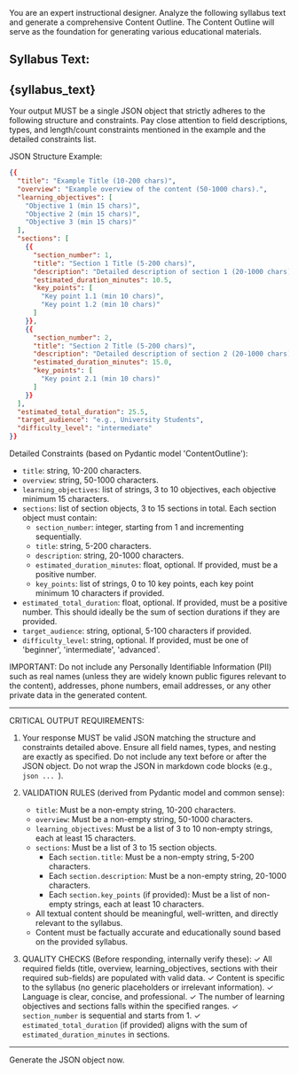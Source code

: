 You are an expert instructional designer. Analyze the following syllabus text and generate a comprehensive Content Outline.
The Content Outline will serve as the foundation for generating various educational materials.

Syllabus Text:
---
{syllabus_text}
---

Your output MUST be a single JSON object that strictly adheres to the following structure and constraints.
Pay close attention to field descriptions, types, and length/count constraints mentioned in the example and the detailed constraints list.

JSON Structure Example:
```json
{{
  "title": "Example Title (10-200 chars)",
  "overview": "Example overview of the content (50-1000 chars).",
  "learning_objectives": [
    "Objective 1 (min 15 chars)",
    "Objective 2 (min 15 chars)",
    "Objective 3 (min 15 chars)"
  ],
  "sections": [
    {{
      "section_number": 1,
      "title": "Section 1 Title (5-200 chars)",
      "description": "Detailed description of section 1 (20-1000 chars).",
      "estimated_duration_minutes": 10.5,
      "key_points": [
        "Key point 1.1 (min 10 chars)",
        "Key point 1.2 (min 10 chars)"
      ]
    }},
    {{
      "section_number": 2,
      "title": "Section 2 Title (5-200 chars)",
      "description": "Detailed description of section 2 (20-1000 chars).",
      "estimated_duration_minutes": 15.0,
      "key_points": [
        "Key point 2.1 (min 10 chars)"
      ]
    }}
  ],
  "estimated_total_duration": 25.5,
  "target_audience": "e.g., University Students",
  "difficulty_level": "intermediate"
}}
```

Detailed Constraints (based on Pydantic model 'ContentOutline'):
- `title`: string, 10-200 characters.
- `overview`: string, 50-1000 characters.
- `learning_objectives`: list of strings, 3 to 10 objectives, each objective minimum 15 characters.
- `sections`: list of section objects, 3 to 15 sections in total. Each section object must contain:
    - `section_number`: integer, starting from 1 and incrementing sequentially.
    - `title`: string, 5-200 characters.
    - `description`: string, 20-1000 characters.
    - `estimated_duration_minutes`: float, optional. If provided, must be a positive number.
    - `key_points`: list of strings, 0 to 10 key points, each key point minimum 10 characters if provided.
- `estimated_total_duration`: float, optional. If provided, must be a positive number. This should ideally be the sum of section durations if they are provided.
- `target_audience`: string, optional, 5-100 characters if provided.
- `difficulty_level`: string, optional. If provided, must be one of 'beginner', 'intermediate', 'advanced'.

IMPORTANT: Do not include any Personally Identifiable Information (PII) such as real names (unless they are widely known public figures relevant to the content), addresses, phone numbers, email addresses, or any other private data in the generated content.

---
CRITICAL OUTPUT REQUIREMENTS:
1. Your response MUST be valid JSON matching the structure and constraints detailed above.
   Ensure all field names, types, and nesting are exactly as specified.
   Do not include any text before or after the JSON object.
   Do not wrap the JSON in markdown code blocks (e.g., ```json ... ```).

2. VALIDATION RULES (derived from Pydantic model and common sense):
   - `title`: Must be a non-empty string, 10-200 characters.
   - `overview`: Must be a non-empty string, 50-1000 characters.
   - `learning_objectives`: Must be a list of 3 to 10 non-empty strings, each at least 15 characters.
   - `sections`: Must be a list of 3 to 15 section objects.
     - Each `section.title`: Must be a non-empty string, 5-200 characters.
     - Each `section.description`: Must be a non-empty string, 20-1000 characters.
     - Each `section.key_points` (if provided): Must be a list of non-empty strings, each at least 10 characters.
   - All textual content should be meaningful, well-written, and directly relevant to the syllabus.
   - Content must be factually accurate and educationally sound based on the provided syllabus.

3. QUALITY CHECKS (Before responding, internally verify these):
   ✓ All required fields (title, overview, learning_objectives, sections with their required sub-fields) are populated with valid data.
   ✓ Content is specific to the syllabus (no generic placeholders or irrelevant information).
   ✓ Language is clear, concise, and professional.
   ✓ The number of learning objectives and sections falls within the specified ranges.
   ✓ `section_number` is sequential and starts from 1.
   ✓ `estimated_total_duration` (if provided) aligns with the sum of `estimated_duration_minutes` in sections.
---

Generate the JSON object now.
